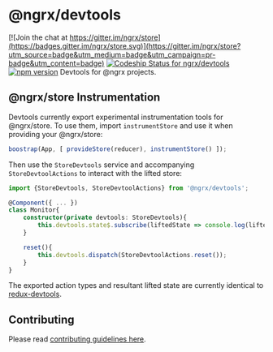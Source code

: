 # @ngrx/devtools

[![Join the chat at https://gitter.im/ngrx/store](https://badges.gitter.im/ngrx/store.svg)](https://gitter.im/ngrx/store?utm_source=badge&utm_medium=badge&utm_campaign=pr-badge&utm_content=badge)
[ ![Codeship Status for ngrx/devtools](https://img.shields.io/codeship/888d1230-c7dd-0133-9ded-4eb1cc5240c5/master.svg)](https://codeship.com/projects/121789)
[![npm version](https://badge.fury.io/js/%40ngrx%2Fdevtools.svg)](https://badge.fury.io/js/%40ngrx%2Fdevtools)
Devtools for @ngrx projects.

## @ngrx/store Instrumentation
Devtools currently export experimental instrumentation tools for @ngrx/store. To use them,
import `instrumentStore` and use it when providing your @ngrx/store:

```ts
boostrap(App, [ provideStore(reducer), instrumentStore() ]);
```

Then use the `StoreDevtools` service and accompanying `StoreDevtoolActions` to interact with the lifted store:

```ts
import {StoreDevtools, StoreDevtoolActions} from '@ngrx/devtools';

@Component({ ... })
class Monitor{
	constructor(private devtools: StoreDevtools){
		this.devtools.state$.subscribe(liftedState => console.log(liftedState));
	}

	reset(){
		this.devtools.dispatch(StoreDevtoolActions.reset());
	}
}
```

The exported action types and resultant lifted state are currently identical to [redux-devtools](https://github.com/gaearon/redux-devtools).

## Contributing

Please read [contributing guidelines here](https://github.com/ngrx/devtools/blob/master/CONTRIBUTING.md).
